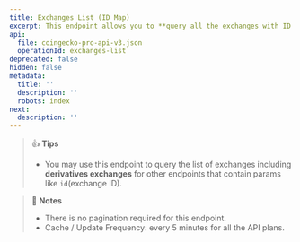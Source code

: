 ```yaml
---
title: Exchanges List (ID Map)
excerpt: This endpoint allows you to **query all the exchanges with ID and name**
api:
  file: coingecko-pro-api-v3.json
  operationId: exchanges-list
deprecated: false
hidden: false
metadata:
  title: ''
  description: ''
  robots: index
next:
  description: ''
---
```

> 👍 **Tips**
>
> * You may use this endpoint to query the list of exchanges including **derivatives exchanges** for other endpoints that contain params like `id`(exchange ID).

> 📘 **Notes**
>
> * There is no pagination required for this endpoint.
> * Cache / Update Frequency:  every 5 minutes for all the API plans.
